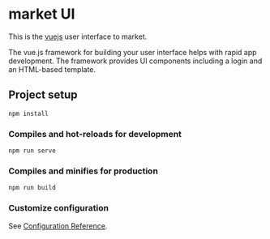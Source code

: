 # market UI

This is the [vuejs](https://vuejs.org/) user interface to market.

The vue.js framework for building your user interface helps with rapid app development. The framework provides UI components including a login and an HTML-based template.

## Project setup

```
npm install
```

### Compiles and hot-reloads for development

```
npm run serve
```

### Compiles and minifies for production

```
npm run build
```

### Customize configuration

See [Configuration Reference](https://cli.vuejs.org/config/).
